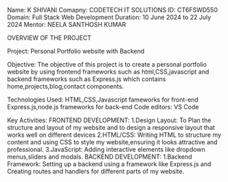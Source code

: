 Name: K SHIVANI
Comapny: CODETECH IT SOLUTIONS
ID: CT6FSWD550
Domain: Full Stack Web Development
Duration: 10 June 2024 to 22 July 2024
Mentor: NEELA SANTHOSH KUMAR

OVERVIEW OF THE PROJECT

Project: Personal Portfolio website with  Backend

Objective: The objective of this project is to create a personal portfolio website by using frontend frameworks such as html,CSS,javascript and backend frameworks such as Express.js which contains home,projects,blog,contact components.

Technologies Used:
HTML,CSS,Javascript fameworks for front-end
Express.js,node.js frameworks for back-end
Code editors: VS Code

Key Activities:
FRONTEND DEVELOPMENT:
1.Design Layout: To Plan the structure and layout of my website and to design a responsive layout that works well on different devices
2.HTML/CSS: Writing HTML to structure my content and using CSS to style my website,ensuring it looks attractive and professional.
3.JavaScript: Adding interactive elements like dropdown menus,sliders and modals.
BACKEND DEVELOPMENT:
1.Backend Framework: Setting up a backend using a framework like Express.js and Creating routes and handlers for different parts of my website.




